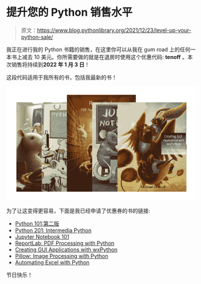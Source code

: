 # 提升您的 Python 销售水平

> 原文：<https://www.blog.pythonlibrary.org/2021/12/23/level-up-your-python-sale/>

我正在进行我的 Python 书籍的销售，在这里你可以从我在 gum road 上的任何一本书上减去 10 美元。你所需要做的就是在退房时使用这个优惠代码: **tenoff** 。本次销售将持续到**2022 年 1 月 3 日**！

这段代码适用于我所有的书，包括我最新的书！

![All My Python Books](img/6e471600b640dac4b1e6170877ae1e62.png)

为了让这变得更容易，下面是我已经申请了优惠券的书的链接:

*   [Python 101:第二版](https://driscollis.gumroad.com/l/pypy101/tenoff)
*   [Python 201: Intermedia Python](https://driscollis.gumroad.com/l/py201/tenoff)
*   [Jupyter Notebook 101](https://driscollis.gumroad.com/l/jupyter101/tenoff)
*   [ReportLab: PDF Processing with Python](https://driscollis.gumroad.com/l/reportlab/tenoff)
*   [Creating GUI Applications with wxPython](https://driscollis.gumroad.com/l/wxgui/tenoff)
*   [Pillow: Image Processing with Python](https://driscollis.gumroad.com/l/pypillow/tenoff)
*   [Automating Excel with Python](https://driscollis.gumroad.com/l/openpyxl/tenoff)

节日快乐！